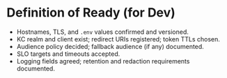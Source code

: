 # Definition of Ready (for Dev)
- Hostnames, TLS, and `.env` values confirmed and versioned.
- KC realm and client exist; redirect URIs registered; token TTLs chosen.
- Audience policy decided; fallback audience (if any) documented.
- SLO targets and timeouts accepted.
- Logging fields agreed; retention and redaction requirements documented.
